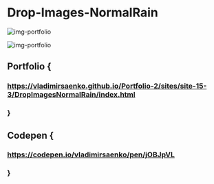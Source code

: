 # Drop-Images-NormalRain

![img-portfolio](https://user-images.githubusercontent.com/56477695/150164246-56d82b6d-1628-4fe1-8423-de2878007f27.jpeg)

![img-portfolio](https://user-images.githubusercontent.com/56477695/203998821-d87179b5-bdc4-4d37-b542-eaf5a632e515.jpg)

## Portfolio {

### https://vladimirsaenko.github.io/Portfolio-2/sites/site-15-3/DropImagesNormalRain/index.html

### }

## Codepen {

### https://codepen.io/vladimirsaenko/pen/jOBJpVL

### }
